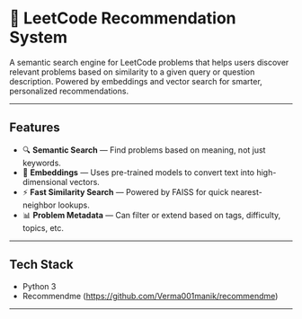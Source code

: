 # 🧠 LeetCode Recommendation System

A semantic search engine for LeetCode problems that helps users discover relevant problems based on similarity to a given query or question description. Powered by embeddings and vector search for smarter, personalized recommendations.

---

##  Features

- 🔍 **Semantic Search** — Find problems based on meaning, not just keywords.
- 🧠 **Embeddings** — Uses pre-trained models to convert text into high-dimensional vectors.
- ⚡ **Fast Similarity Search** — Powered by FAISS for quick nearest-neighbor lookups.
- 📊 **Problem Metadata** — Can filter or extend based on tags, difficulty, topics, etc.

---

##  Tech Stack

- Python 3
- Recommendme (https://github.com/Verma001manik/recommendme)

---
